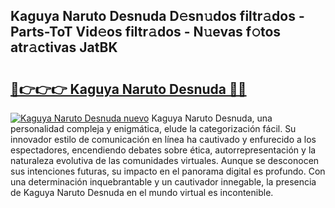 ## Kaguya Naruto Desnuda D𝚎sn𝚞dos filtr𝚊dos - Parts-ToT Vid𝚎os filtr𝚊dos - N𝚞evas f𝚘tos atr𝚊ctivas JatBK

# <h2><a href="http://mb9stk.tromn.icu/?c=Kaguya+Naruto+Desnuda">🔗👉👉👉 Kaguya Naruto Desnuda 🔗🔗</a></h2>

[![Kaguya Naruto Desnuda nuevo](https://i.imgur.com/pEAQMta.gif)](http://mb9stk.tromn.icu/?c=Kaguya+Naruto+Desnuda)
Kaguya Naruto Desnuda, una personalidad compleja y enigmática, elude la categorización fácil. Su innovador estilo de comunicación en línea ha cautivado y enfurecido a los espectadores, encendiendo debates sobre ética, autorrepresentación y la naturaleza evolutiva de las comunidades virtuales. Aunque se desconocen sus intenciones futuras, su impacto en el panorama digital es profundo. Con una determinación inquebrantable y un cautivador innegable, la presencia de Kaguya Naruto Desnuda en el mundo virtual es incontenible.
